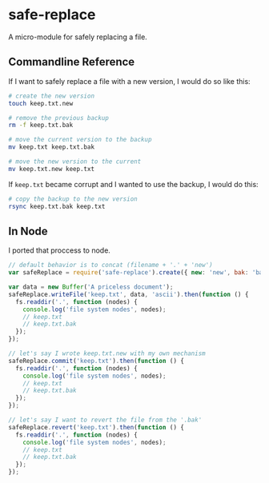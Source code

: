 safe-replace
============

A micro-module for safely replacing a file.

Commandline Reference
---------------------

If I want to safely replace a file with a new version, I would do so like this:

```bash
# create the new version
touch keep.txt.new

# remove the previous backup
rm -f keep.txt.bak

# move the current version to the backup
mv keep.txt keep.txt.bak

# move the new version to the current
mv keep.txt.new keep.txt
```

If `keep.txt` became corrupt and I wanted to use the backup,
I would do this:

```bash
# copy the backup to the new version
rsync keep.txt.bak keep.txt
```

In Node
-------

I ported that proccess to node.

```js
// default behavior is to concat (filename + '.' + 'new')
var safeReplace = require('safe-replace').create({ new: 'new', bak: 'bak' });

var data = new Buffer('A priceless document');
safeReplace.writeFile('keep.txt', data, 'ascii').then(function () {
  fs.readdir('.', function (nodes) {
    console.log('file system nodes', nodes);
    // keep.txt
    // keep.txt.bak
  });
});

// let's say I wrote keep.txt.new with my own mechanism
safeReplace.commit('keep.txt').then(function () {
  fs.readdir('.', function (nodes) {
    console.log('file system nodes', nodes);
    // keep.txt
    // keep.txt.bak
  });
});

// let's say I want to revert the file from the '.bak'
safeReplace.revert('keep.txt').then(function () {
  fs.readdir('.', function (nodes) {
    console.log('file system nodes', nodes);
    // keep.txt
    // keep.txt.bak
  });
});
```
